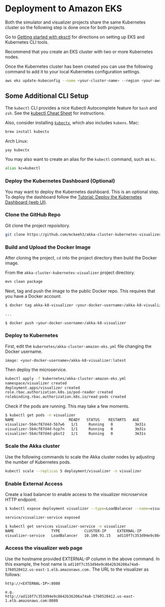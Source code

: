 # Deployment to Amazon EKS

Both the simulator and visualizer projects share the same Kubernetes cluster so the following step is done once for both projects.

Go to [Getting started with eksctl](https://docs.aws.amazon.com/eks/latest/userguide/getting-started-eksctl.html)
for directions on setting up EKS and Kubernetes CLI tools.

Recommend that you create an EKS cluster with two or more Kubernetes nodes.

Once the Kubernetes cluster has been created you can use the following command to add it to your local Kubernetes configuration settings.

~~~bash
aws eks update-kubeconfig --name <your-cluster-name> --region <your-aws-region>
~~~

## Some Additional CLI Setup

The `kubectl` CLI provides a nice Kubectl Autocomplete feature for `bash` and `zsh`.
See the [kubectl Cheat Sheet](https://kubernetes.io/docs/reference/kubectl/cheatsheet/#kubectl-autocomplete) for instructions.

Also, consider installing [`kubectx`](https://github.com/ahmetb/kubectx), which also includes `kubens`.
Mac:

~~~bash
brew install kubectx
~~~

Arch Linux:

~~~bash
yay kubectx
~~~

You may also want to create an alias for the `kubectl` command, such as `kc`.

~~~bash
alias kc=kubectl
~~~

### Deploy the Kubernetes Dashboard (Optional)

You may want to deploy the Kubernetes dashboard. This is an optional step. To deploy the dashboard follow the
[Tutorial: Deploy the Kubernetes Dashboard (web UI)](https://docs.aws.amazon.com/eks/latest/userguide/dashboard-tutorial.html).

### Clone the GitHub Repo

Git clone the project repoisitory.

~~~bash
git clone https://github.com/mckeeh3/akka-cluster-kubernetes-visualizer.git
~~~

### Build and Upload the Docker Image

After cloning the project, `cd` into the project directory then build the Docker image.

From the `akka-cluster-kubernetes-visualizer` project directory.

~~~bash
mvn clean package
~~~

Next, tag and push the image to the public Docker repo. This requires that you have a Docker account.

~~~bash
$ docker tag akka-k8-visualizer <your-docker-username>/akka-k8-visualizer:latest

...

$ docker push <your-docker-username>/akka-k8-visualizer
~~~

### Deploy to Kubernetes

First, edit the `kubernetes/akka-cluster-amazon-eks.yml` file changing the Docker username.

~~~text
image: <your-docker-username>/akka-k8-visualizer:latest
~~~

Then deploy the microservice.

~~~bash
kubectl apply -f kubernetes/akka-cluster-amazon-eks.yml
namespace/visualizer created
deployment.apps/visualizer created
role.rbac.authorization.k8s.io/pod-reader created
rolebinding.rbac.authorization.k8s.io/read-pods created
~~~

Check if the pods are running. This may take a few moments.

~~~bash
$ kubectl get pods -n visualizer
NAME                         READY   STATUS    RESTARTS   AGE
visualizer-5b4cf87d4d-5b7w6   1/1     Running   0          3m31s
visualizer-5b4cf87d4d-hzp7n   1/1     Running   0          3m31s
visualizer-5b4cf87d4d-pbst2   1/1     Running   0          3m31s
~~~

### Scale the Akka cluster

Use the following commands to scale the Akka cluster nodes by adjusting the number of Kubernetes pods.

~~~bash
kubectl scale --replicas 5 deployment/visualizer -n visualizer
~~~

### Enable External Access

Create a load balancer to enable access to the visualizer microservice HTTP endpoint.

~~~bash
$ kubectl expose deployment visualizer --type=LoadBalancer --name=visualizer-service -n visualizer

service/visualizer-service exposed
~~~

~~~bash
$ kubectl get services visualizer-service -n visualizer
NAME                 TYPE           CLUSTER-IP     EXTERNAL-IP                                                               PORT(S)                                        AGE
visualizer-service   LoadBalancer   10.100.91.15   ad110f7c353d94e9c8642b36206a74a8-1760520412.us-east-1.elb.amazonaws.com   8080:31961/TCP,8558:32054/TCP,2552:31715/TCP   62s
~~~

### Access the visualizer web page

Use the hostname provided EXTERNAL-IP column in the above command. In this example, the host name is
`ad110f7c353d94e9c8642b36206a74a8-1760520412.us-east-1.elb.amazonaws.com.` The URL to the visualizer as follows:

~~~text
http://<EXTERNAL-IP>:8080

e.g.
http://ad110f7c353d94e9c8642b36206a74a8-1760520412.us-east-1.elb.amazonaws.com:8080
~~~
